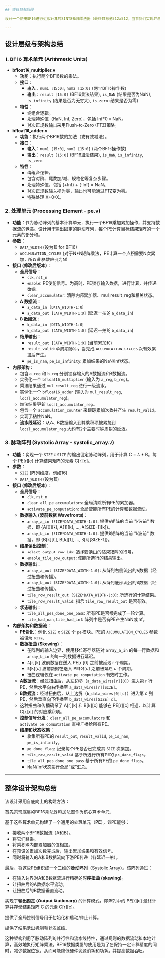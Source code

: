 ```yaml
---
## 项目目标回顾

设计一个使用BF16进行近似计算的SINT8矩阵乘法器（最终目标是512x512，当前我们实现并测试了一个16x16的BF16脉动阵列核心）。

---
```

## 设计层级与架构总结

### 1. BF16 算术单元 (Arithmetic Units)

* **bfloat16\_multiplier.v**
    * **功能**：执行两个BF16数的乘法。
    * **接口**：
        * **输入**：`num1 [15:0]`, `num2 [15:0]` (两个BF16操作数)
        * **输出**：`result [15:0]` (BF16乘法结果), `is_NaN` (结果是否为NaN), `is_infinity` (结果是否为无穷大), `is_zero` (结果是否为零)
    * **特性**：
        * 纯组合逻辑。
        * 处理特殊值（NaN, Inf, Zero），包括 Inf*0 = NaN。
        * 对次正规数输出采用Flush-to-Zero (FTZ)策略。
* **bfloat16\_adder.v**
    * **功能**：执行两个BF16数的加法（或有效减法）。
    * **接口**：
        * **输入**：`num1 [15:0]`, `num2 [15:0]` (两个BF16操作数)
        * **输出**：`result [15:0]` (BF16加法结果), `is_NaN`, `is_infinity`, `is_zero`
    * **特性**：
        * 纯组合逻辑。
        * 包含对阶、尾数加/减、规格化等复杂步骤。
        * 处理特殊值，包括 (+Inf) + (-Inf) = NaN。
        * 对次正规数输入视为零，输出也可能通过FTZ变为零。
        * 特殊处理 X+0=X。

### 2. 处理单元 (Processing Element - pe.v)

* **功能**：作为脉动阵列的基本计算单元，执行一个BF16乘加累加操作，并支持数据流的传递。设计用于输出固定的脉动阵列，每个PE计算目标结果矩阵的一个元素的部分和。
* **参数**：
    * `DATA_WIDTH` (设为16 for BF16)
    * `ACCUMULATION_CYCLES` (对于N*N矩阵乘法，PE计算一个点积需要N次累加，所以此参数应设为N)
* **接口 (修改后版本)**：
    * **全局信号**：
        * `clk`, `rst_n`
        * `enable`: PE使能信号。为高时，PE锁存输入数据，进行计算，并传递数据。
        * `clear_accumulator`: 清除内部累加器、mul\_result\_reg和相关状态。
    * **A 数据流**：
        * `a_data_in [DATA_WIDTH-1:0]`
        * `a_data_out [DATA_WIDTH-1:0]` (延迟一拍的 `a_data_in`)
    * **B 数据流**：
        * `b_data_in [DATA_WIDTH-1:0]`
        * `b_data_out [DATA_WIDTH-1:0]` (延迟一拍的 `b_data_in`)
    * **结果输出**：
        * `result_out [DATA_WIDTH-1:0]` (当前累加和)
        * `result_valid`: 单周期脉冲，当完成 `ACCUMULATION_CYCLES` 次有效累加后产生。
        * `pe_is_nan`, `pe_is_infinity`: 累加结果的NaN/Inf状态。
* **内部架构**：
    * 包含 `a_reg` 和 `b_reg` 分别锁存输入的A数据流和B数据流。
    * 实例化一个 `bfloat16_multiplier` (输入为 `a_reg`, `b_reg`)。
    * 乘法结果通过 `mul_result_reg` 进行一级流水。
    * 实例化一个 `bfloat16_adder` (输入为 `mul_result_reg`, `local_accumulator_reg`)。
    * 加法结果更新 `local_accumulator_reg`。
    * 包含一个 `accumulation_counter` 来跟踪累加次数并产生 `result_valid`。
    * 实现了粘性NaN。
    * **流水线延迟**：从A、B数据输入到其乘积项被累加到 `local_accumulator_reg` 大约有2个主要时钟周期的延迟。

### 3. 脉动阵列 (Systolic Array - systolic\_array.v)

* **功能**：实现一个 `SIZE` x `SIZE` 的输出固定脉动阵列，用于计算 C = A \* B。每个 PE\[r\]\[c\] 计算结果矩阵的元素 C\[r\]\[c\]。
* **参数**：
    * `SIZE` (阵列维度，例如16)
    * `DATA_WIDTH` (设为16)
* **接口 (修改后版本)**：
    * **全局信号**：
        * `clk`, `rst_n`
        * `clear_all_pe_accumulators`: 全局清除所有PE的累加器。
        * `activate_pe_computation`: 全局使能所有PE的计算和数据流动。
    * **数据输入 (波前数据 Wavefronts)**：
        * `array_a_in [SIZE*DATA_WIDTH-1:0]`: 提供A矩阵的当前 "k波前" 数据，即 {A\[0\]\[k\], A\[1\]\[k\], ..., A\[SIZE-1\]\[k\]}。
        * `array_b_in [SIZE*DATA_WIDTH-1:0]`: 提供B矩阵的当前 "k波前" 数据，即 {B\[k\]\[0\], B\[k\]\[1\], ..., B\[k\]\[SIZE-1\]}。
    * **结果读出控制**：
        * `select_output_row_idx`: 选择要读出的结果矩阵的行号。
        * `enable_tile_row_output`: 使能所选行的结果输出。
    * **数据输出**：
        * `array_a_out [SIZE*DATA_WIDTH-1:0]`: 从阵列右侧流出的A数据（经过扭曲和传播）。
        * `array_b_out [SIZE*DATA_WIDTH-1:0]`: 从阵列底部流出的B数据（经过扭曲和传播）。
        * `tile_row_result_out [SIZE*DATA_WIDTH-1:0]`: 所选行的计算结果。
        * `tile_row_result_valid`: 指示 `tile_row_result_out` 是否有效。
    * **状态输出**：
        * `tile_all_pes_done_one_pass`: 所有PE是否都完成了一轮计算。
        * `tile_had_nan`, `tile_had_inf`: 阵列中是否有PE产生NaN或Inf。
* **内部架构和数据流**：
    * **PE例化**：例化 `SIZE` x `SIZE` 个 `pe` 模块。PE的 `ACCUMULATION_CYCLES` 参数被设为 `SIZE`。
    * **数据扭曲 (Skewing)**：
        * 在阵列的输入边界，使用移位寄存器链对 `array_a_in` 的每一行数据和 `array_b_in` 的每一列数据进行延迟。
        * A\[r\]\[k\] 波前数据在送入 PE\[r\]\[0\] 之前被延迟 r 个周期。
        * B\[k\]\[c\] 波前数据在送入 PE\[0\]\[c\] 之前被延迟 c 个周期。
        * 扭曲逻辑仅在 `activate_pe_computation` 有效时工作。
    * **A数据流**：经过扭曲后，从左边界（`a_data_wires[r][0]`）进入第 r 行PE，然后水平向右传播至 `a_data_wires[r][SIZE]`。
    * **B数据流**：经过扭曲后，从上边界（`b_data_wires[0][c]`）进入第 c 列PE，然后垂直向下传播至 `b_data_wires[SIZE][c]`。
    * 这种扭曲和传播确保了 A\[r\]\[k\] 和 B\[k\]\[c\] 能够在 PE\[r\]\[c\] 相遇，以计算 C\[r\]\[c\] 的对应乘积项。
    * **控制信号分发**：`clear_all_pe_accumulators` 和 `activate_pe_computation` 直接广播给所有PE。
    * **结果和状态收集**：
        * 收集所有PE的 `result_out`, `result_valid`, `pe_is_nan`, `pe_is_infinity`。
        * `pe_done_flags` 记录每个PE是否已完成其 `SIZE` 次累加。
        * `tile_row_result_valid` 基于所选行所有PE的 `pe_done_flags`。
        * `tile_all_pes_done_one_pass` 基于所有PE的 `pe_done_flags`。
        * NaN/Inf状态进行全局“或”汇总。

---
## 整体设计架构总结

该设计采用自底向上的构建方法：

首先实现底层的BF16乘法器和加法器作为核心算术单元。

基于这些算术单元构建了一个通用的处理单元（**PE**），该PE能够：
* 接收两个BF16数据流（A和B）。
* 将它们相乘。
* 将乘积与内部累加器的值相加。
* 在预设的累加次数完成后，输出累加结果和有效信号。
* 同时将输入的A和B数据流向下游PE传递（各延迟一拍）。

最后，将这些PE组织成一个二维的**脉动阵列**（Systolic Array）。该阵列通过：
* 在输入边界对A和B数据流进行精确的**时序扭曲 (skewing)**。
* 让扭曲后的A数据水平流动。
* 让扭曲后的B数据垂直流动。

实现了**输出固定 (Output Stationary)** 的计算模式，即阵列中的 PE\[r\]\[c\] 最终计算并存储结果矩阵 C 的元素 C\[r\]\[c\]。

提供了全局控制信号用于初始化和启动/停止计算。

提供了结果读出机制和状态监控。

这种架构利用了脉动阵列的并行性和流水线特性，通过规则的数据流动和本地计算，高效地执行矩阵乘法。BF16数据类型的使用是为了在保持一定计算精度的同时，减少数据位宽，从而可能降低硬件资源消耗和功耗，并提高数据吞吐。